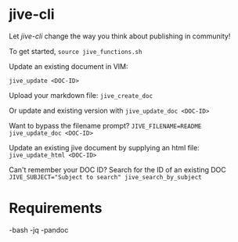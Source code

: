 # jive-cli

Let *jive-cli* change the way you think about publishing in community!

To get started, 
`source jive_functions.sh`


Update an existing document in VIM:

`jive_update <DOC-ID>`

Upload your markdown file:
`jive_create_doc`

Or update and existing version with
`jive_update_doc <DOC-ID>`

Want to bypass the filename prompt?
`JIVE_FILENAME=README jive_update_doc <DOC-ID>`

Update an existing jive document by supplying an html file:
`jive_update_html <DOC-ID>`

Can't remember your DOC ID? Search for the ID of an existing DOC
`JIVE_SUBJECT="Subject to search" jive_search_by_subject`

# Requirements
-bash
-jq
-pandoc


